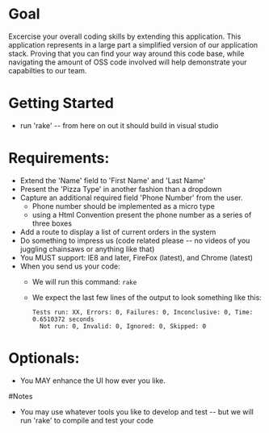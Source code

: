# Goal

Excercise your overall coding skills by extending this application. This application represents in a large part a simplified version of our application stack. Proving that you can find your way around this code base, while navigating the amount of OSS code involved will help demonstrate your capabilties to our team.

# Getting Started

- run 'rake' -- from here on out it should build in visual studio

# Requirements:

- Extend the 'Name' field to 'First Name' and 'Last Name'
- Present the 'Pizza Type' in another fashion than a dropdown
- Capture an additional required field 'Phone Number' from the user.
  - Phone number should be implemented as a micro type
  - using a Html Convention present the phone number as a series of three boxes
- Add a route to display a list of current orders in the system
- Do something to impress us (code related please -- no videos of you juggling chainsaws or anything like that)
- You MUST support: IE8 and later, FireFox (latest), and Chrome (latest)
- When you send us your code:
  - We will run this command: `rake`
  - We expect the last few lines of the output to look something like this:
    
    ```
    Tests run: XX, Errors: 0, Failures: 0, Inconclusive: 0, Time: 0.6510372 seconds
      Not run: 0, Invalid: 0, Ignored: 0, Skipped: 0
    ```

# Optionals:

- You MAY enhance the UI how ever you like.

#Notes

- You may use whatever tools you like to develop and test -- but we will run 'rake' to compile and test your code
